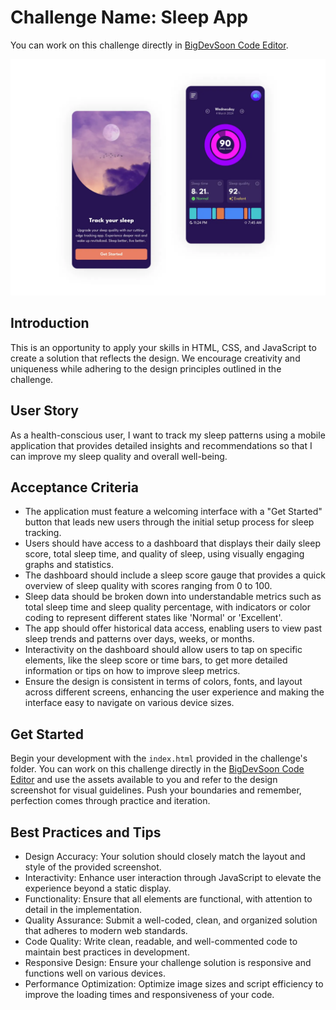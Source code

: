 # Challenge Name: Sleep App

You can work on this challenge directly in [BigDevSoon Code Editor](https://app.bigdevsoon.me/challenges/sleep-app/browser).

![Sleep App Design](./design.png)

## Introduction

This is an opportunity to apply your skills in HTML, CSS, and JavaScript to create a solution that reflects the design. We encourage creativity and uniqueness while adhering to the design principles outlined in the challenge.

## User Story

As a health-conscious user, I want to track my sleep patterns using a mobile application that provides detailed insights and recommendations so that I can improve my sleep quality and overall well-being.

## Acceptance Criteria

- The application must feature a welcoming interface with a "Get Started" button that leads new users through the initial setup process for sleep tracking.
- Users should have access to a dashboard that displays their daily sleep score, total sleep time, and quality of sleep, using visually engaging graphs and statistics.
- The dashboard should include a sleep score gauge that provides a quick overview of sleep quality with scores ranging from 0 to 100.
- Sleep data should be broken down into understandable metrics such as total sleep time and sleep quality percentage, with indicators or color coding to represent different states like 'Normal' or 'Excellent'.
- The app should offer historical data access, enabling users to view past sleep trends and patterns over days, weeks, or months.
- Interactivity on the dashboard should allow users to tap on specific elements, like the sleep score or time bars, to get more detailed information or tips on how to improve sleep metrics.
- Ensure the design is consistent in terms of colors, fonts, and layout across different screens, enhancing the user experience and making the interface easy to navigate on various device sizes.

## Get Started

Begin your development with the `index.html` provided in the challenge's folder. You can work on this challenge directly in the [BigDevSoon Code Editor](https://app.bigdevsoon.me/challenges/sleep-app/browser) and use the assets available to you and refer to the design screenshot for visual guidelines. Push your boundaries and remember, perfection comes through practice and iteration.

## Best Practices and Tips

- Design Accuracy: Your solution should closely match the layout and style of the provided screenshot.
- Interactivity: Enhance user interaction through JavaScript to elevate the experience beyond a static display.
- Functionality: Ensure that all elements are functional, with attention to detail in the implementation.
- Quality Assurance: Submit a well-coded, clean, and organized solution that adheres to modern web standards.
- Code Quality: Write clean, readable, and well-commented code to maintain best practices in development.
- Responsive Design: Ensure your challenge solution is responsive and functions well on various devices.
- Performance Optimization: Optimize image sizes and script efficiency to improve the loading times and responsiveness of your code.
